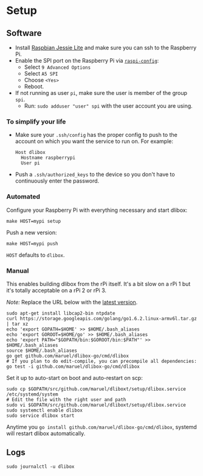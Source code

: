 # Setup

## Software

- Install [Raspbian Jessie
  Lite](https://www.raspberrypi.org/downloads/raspbian/) and make sure you can
  ssh to the Raspberry Pi.
- Enable the SPI port on the Raspberry Pi via
  [`raspi-config`](https://www.raspberrypi.org/documentation/configuration/raspi-config.md):
  - Select `9 Advanced Options`
  - Select `A5 SPI`
  - Choose `<Yes>`
  - Reboot.
- If not running as user `pi`, make sure the user is member of the group
  `spi`.
  - Run: `sudo adduser "user" spi` with the user account you are using.


### To simplify your life

- Make sure your `.ssh/config` has the proper config to push to the account on
  which you want the service to run on. For example:

      Host dlibox
        Hostname raspberrypi
        User pi

- Push a `.ssh/authorized_keys` to the device so you don't have to continuously
  enter the password.


### Automated

Configure your Raspberry Pi with everything necessary and start dlibox:

    make HOST=mypi setup

Push a new version:

    make HOST=mypi push

`HOST` defaults to `dlibox`.


### Manual

This enables building dlibox from the rPi itself. It's a bit slow on a rPi 1
but it's totally acceptable on a rPi 2 or rPi 3.

_Note:_ Replace the URL below with the [latest version](https://golang.org/dl/).

    sudo apt-get install libcap2-bin ntpdate
    curl https://storage.googleapis.com/golang/go1.6.2.linux-armv6l.tar.gz | tar xz
    echo 'export GOPATH=$HOME' >> $HOME/.bash_aliases
    echo 'export GOROOT=$HOME/go' >> $HOME/.bash_aliases
    echo 'export PATH="$GOPATH/bin:$GOROOT/bin:$PATH"' >> $HOME/.bash_aliases
    source $HOME/.bash_aliases
    go get github.com/maruel/dlibox-go/cmd/dlibox
    # If you plan to do edit-compile, you can precompile all dependencies:
    go test -i github.com/maruel/dlibox-go/cmd/dlibox

Set it up to auto-start on boot and auto-restart on scp:

    sudo cp $GOPATH/src/github.com/maruel/dliboxt/setup/dlibox.service /etc/systemd/system
    # Edit the file with the right user and path
    sudo vi $GOPATH/src/github.com/maruel/dliboxt/setup/dlibox.service
    sudo systemctl enable dlibox
    sudo service dlibox start

Anytime you `go install github.com/maruel/dlibox-go/cmd/dlibox`, systemd will
restart dlibox automatically.


## Logs

    sudo journalctl -u dlibox

